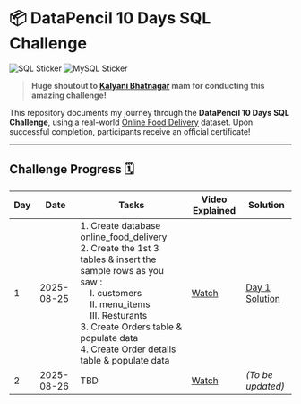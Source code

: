 # 📦 DataPencil 10 Days SQL Challenge

![SQL Sticker](https://img.shields.io/badge/SQL-CC2927?style=for-the-badge&logo=sql&logoColor=white)
![MySQL Sticker](https://img.shields.io/badge/MySQL-4479A1?style=for-the-badge&logo=mysql&logoColor=white)

> **Huge shoutout to [Kalyani Bhatnagar](#) mam for conducting this amazing challenge!**

This repository documents my journey through the **DataPencil 10 Days SQL Challenge**, using a real-world [Online Food Delivery](https://drive.google.com/file/d/1aUTEchaAF5sB8zBArowuD4hN9bjcepGP/view) dataset. Upon successful completion, participants receive an official certificate!

---

## Challenge Progress 🗓️

| Day  | Date       | Tasks            | Video Explained | Solution                       |
|------|------------|------------------|----------------|---------------------------------|
| 1    | 2025-08-25 | 1. Create database online_food_delivery<br/> 2. Create the 1st 3 tables & insert the sample rows as you saw :<br/> &nbsp;&nbsp;&nbsp;&nbsp;I. customers<br/> &nbsp;&nbsp;&nbsp;&nbsp;II. menu_items<br/> &nbsp;&nbsp;&nbsp;&nbsp;III. Resturants<br/> 3. Create Orders table & populate data<br/> 4. Create Order details table & populate data    | [Watch](https://www.youtube.com/watch?v=MMyTuCoIjkA)      | [Day 1 Solution](#day-1-solution) |
| 2    | 2025-08-26 | TBD              | [Watch](#)      | *(To be updated)*               |
